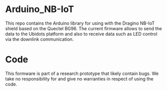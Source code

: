 # Arduino_NB-IoT
This repo contains the Arduino library for using with the Dragino NB-IoT shield based on the Quectel BG96.
The current firmware allows to send the data to the Ubidots platform and also to receive data such as LED control via the downlink communication.

# Code
This formware is part of a research prototype that likely contain bugs. We take no responsibility for and give no warranties in respect of using the code.